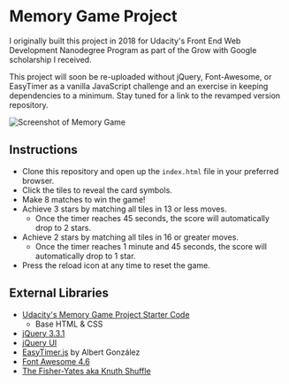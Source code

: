 # Memory Game Project
I originally built this project in 2018 for Udacity's Front End Web Development Nanodegree Program as part of the Grow with Google scholarship I received. 

This project will soon be re-uploaded without jQuery, Font-Awesome, or EasyTimer as a vanilla JavaScript challenge and an exercise in keeping dependencies to a minimum. Stay tuned for a link to the revamped version repository.

![Screenshot of Memory Game](https://i.imgur.com/btV1TYx.png)

## Instructions

- Clone this repository and open up the `index.html` file in your preferred browser.
- Click the tiles to reveal the card symbols.
- Make 8 matches to win the game!
- Achieve 3 stars by matching all tiles in 13 or less moves.
  - Once the timer reaches 45 seconds, the score will automatically drop to 2 stars.
- Achieve 2 stars by matching all tiles in 16 or greater moves.
  - Once the timer reaches 1 minute and 45 seconds, the score will automatically drop to 1 star.
- Press the reload icon at any time to reset the game.

## External Libraries

- [Udacity's Memory Game Project Starter Code](https://github.com/udacity/fend-project-memory-game)
  - Base HTML & CSS
- [jQuery 3.3.1](https://jquery.com/download/)
- [jQuery UI](http://jqueryui.com/)
- [EasyTimer.js](https://albert-gonzalez.github.io/easytimer.js/) by Albert González
- [Font Awesome 4.6](https://fontawesome.com/v4.7.0/get-started/)
- [The Fisher-Yates aka Knuth Shuffle](https://github.com/Daplie/knuth-shuffle)
